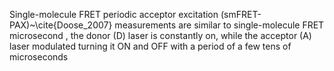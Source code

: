 Single-molecule FRET periodic acceptor excitation (smFRET-PAX)~\cite{Doose_2007} measurements are similar to single-molecule FRET microsecond , the
donor (D) laser is constantly on, while the acceptor (A) laser modulated
turning it ON and OFF with a period of a few tens of microseconds
